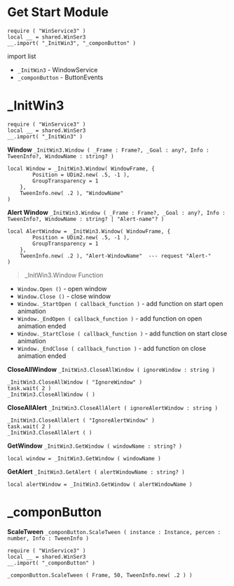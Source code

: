# Get Start Module
```luau
require ( "WinService3" )
local __ = shared.WinSer3
__.import( "_InitWin3", "_componButton" )
```
import list
- `_InitWin3` - WindowService
- `_componButton` - ButtonEvents

# _InitWin3
```luau
require ( "WinService3" )
local __ = shared.WinSer3
__.import( "_InitWin3" )
```
 **Window** `_InitWin3.Window ( _Frame : Frame?, _Goal : any?, Info : TweenInfo?, WindowName : string? )`
```luau
local Window = _InitWin3.Window( WindowFrame, {
        Position = UDim2.new( .5, -1 ),
        GroupTransparency = 1
    }, 
    TweenInfo.new( .2 ), "WindowName" 
)
```

 **Alert Window** `_InitWin3.Window ( _Frame : Frame?, _Goal : any?, Info : TweenInfo?, WindowName : string? | "Alert-name"? )`
```luau
local AlertWindow = _InitWin3.Window( WindowFrame, {
        Position = UDim2.new( .5, -1 ),
        GroupTransparency = 1
    }, 
    TweenInfo.new( .2 ), "Alert-WindowName"  --- request "Alert-"
)
```
> _InitWin3.Window Function
- `Window.Open ()` - open window
- `Window.Close ()` - close window
- `Window._StartOpen ( callback_function )` - add function on start open animation
- `Window._EndOpen ( callback_function )` - add function on open animation ended
- `Window._StartClose ( callback_function )` - add function on start close animation
- `Window._EndClose ( callback_function )` - add function on close animation ended

 **CloseAllWindow** `_InitWin3.CloseAllWindow ( ignoreWindow : string )`
 ```luau
_InitWin3.CloseAllWindow ( "IgnoreWindow" )
task.wait( 2 )
_InitWin3.CloseAllWindow ( )
 ```
 **CloseAllAlert** `_InitWin3.CloseAllAlert ( ignoreAlertWindow : string )`
  ```luau
_InitWin3.CloseAllAlert ( "IgnoreAlertWindow" )
task.wait( 2 )
_InitWin3.CloseAllAlert ( )
 ```
 **GetWindow** `_InitWin3.GetWindow ( windowName : string? )`
  ```luau
local window = _InitWin3.GetWindow ( windowName )
 ```
 **GetAlert** `_InitWin3.GetAlert ( alertWindowName : string? )`
  ```luau
local alertWindow = _InitWin3.GetWindow ( alertWindowName )
 ```

 # _componButton
 **ScaleTween** `_componButton.ScaleTween ( instance : Instance, percen : number, Info : TweenInfo )`
 ```luau
require ( "WinService3" )
local __ = shared.WinSer3
__.import( "_componButton" )

_componButton.ScaleTween ( Frame, 50, TweenInfo.new( .2 ) )
 ```